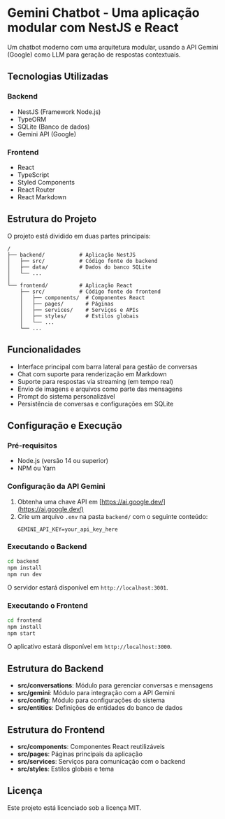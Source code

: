 # Gemini Chatbot - Uma aplicação modular com NestJS e React

Um chatbot moderno com uma arquitetura modular, usando a API Gemini (Google) como LLM para geração de respostas contextuais.

## Tecnologias Utilizadas

### Backend
- NestJS (Framework Node.js)
- TypeORM
- SQLite (Banco de dados)
- Gemini API (Google)

### Frontend
- React
- TypeScript
- Styled Components
- React Router
- React Markdown

## Estrutura do Projeto

O projeto está dividido em duas partes principais:

```
/
├── backend/           # Aplicação NestJS
│   ├── src/           # Código fonte do backend
│   ├── data/          # Dados do banco SQLite
│   └── ...
│
└── frontend/          # Aplicação React
    ├── src/           # Código fonte do frontend
    │   ├── components/  # Componentes React
    │   ├── pages/       # Páginas
    │   ├── services/    # Serviços e APIs
    │   ├── styles/      # Estilos globais
    │   └── ...
    └── ...
```

## Funcionalidades

- Interface principal com barra lateral para gestão de conversas
- Chat com suporte para renderização em Markdown
- Suporte para respostas via streaming (em tempo real)
- Envio de imagens e arquivos como parte das mensagens
- Prompt do sistema personalizável
- Persistência de conversas e configurações em SQLite

## Configuração e Execução

### Pré-requisitos
- Node.js (versão 14 ou superior)
- NPM ou Yarn

### Configuração da API Gemini

1. Obtenha uma chave API em [https://ai.google.dev/](https://ai.google.dev/)
2. Crie um arquivo `.env` na pasta `backend/` com o seguinte conteúdo:
   ```
   GEMINI_API_KEY=your_api_key_here
   ```

### Executando o Backend

```bash
cd backend
npm install
npm run dev
```

O servidor estará disponível em `http://localhost:3001`.

### Executando o Frontend

```bash
cd frontend
npm install
npm start
```

O aplicativo estará disponível em `http://localhost:3000`.

## Estrutura do Backend

- **src/conversations**: Módulo para gerenciar conversas e mensagens
- **src/gemini**: Módulo para integração com a API Gemini
- **src/config**: Módulo para configurações do sistema
- **src/entities**: Definições de entidades do banco de dados

## Estrutura do Frontend

- **src/components**: Componentes React reutilizáveis
- **src/pages**: Páginas principais da aplicação
- **src/services**: Serviços para comunicação com o backend
- **src/styles**: Estilos globais e tema

## Licença

Este projeto está licenciado sob a licença MIT. 